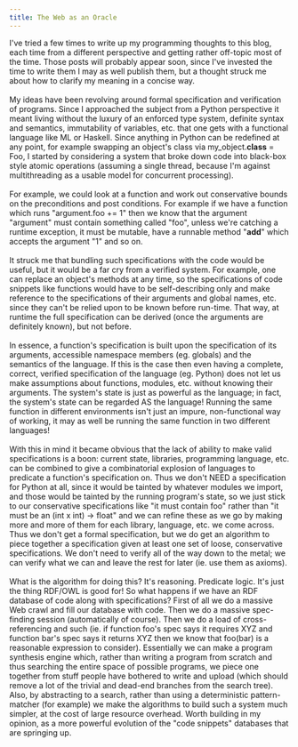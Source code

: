 ```yaml
---
title: The Web as an Oracle
---
```

I've tried a few times to write up my programming thoughts to this blog, each time from a different perspective and getting rather off-topic most of the time. Those posts will probably appear soon, since I've invested the time to write them I may as well publish them, but a thought struck me about how to clarify my meaning in a concise way.<br /><br />My ideas have been revolving around formal specification and verification of  programs. Since I approached the subject from a Python perspective it meant living without the luxury of an enforced type system, definite syntax and semantics, immutability of variables, etc. that one gets with a functional language like ML or Haskell. Since anything in Python can be redefined at any point, for example swapping an object's class via my_object.__class__ = Foo, I started by considering a system that broke down code into black-box style atomic operations (assuming a single thread, because I'm against multithreading as a usable model for concurrent processing).<br /><br />For example, we could look at a function and work out conservative bounds on the preconditions and post conditions. For example if we have a function which runs "argument.foo += 1" then we know that the argument "argument" must contain something called "foo", unless we're catching a runtime exception, it must be mutable, have a runnable method "__add__" which accepts the argument "1" and so on.<br /><br />It struck me that bundling such specifications with the code would be useful, but it would be a far cry from a verified system. For example, one can replace an object's methods at any time, so the specifications of code snippets like functions would have to be self-describing only and make reference to the specifications of their arguments and global names, etc. since they can't be relied upon to be known before run-time. That way, at runtime the full specification can be derived (once the arguments are definitely known), but not before.<br /><br />In essence, a function's specification is built upon the specification of its arguments, accessible namespace members (eg. globals) and the semantics of the language. If this is the case then even having a complete, correct, verified specification of the language (eg. Python) does not let us make assumptions about functions, modules, etc. without knowing their arguments. The system's state is just as powerful as the language; in fact, the system's state can be regarded AS the language! Running the same function in different environments isn't just an impure, non-functional way of working, it may as well be running the same function in two different languages!<br /><br />With this in mind it became obvious that the lack of ability to make valid specifications is a boon: current state, libraries, programming language, etc. can be combined to give a combinatorial explosion of languages to predicate a function's specification on. Thus we don't NEED a specification for Python at all, since it would be tainted by whatever modules we import, and those would be tainted by the running program's state, so we just stick to our conservative specifications like "it must contain foo" rather than "it must be an (int x int) -> float" and we can refine these as we go by making more and more of them for each library, language, etc. we come across. Thus we don't get a formal specification, but we do get an algorithm to piece together a specification given at least one set of loose, conservative specifications. We don't need to verify all of the way down to the metal; we can verify what we can and leave the rest for later (ie. use them as axioms).<br /><br />What is the algorithm for doing this? It's reasoning. Predicate logic. It's just the thing RDF/OWL is good for! So what happens if we have an RDF database of code along with specifications? First of all we do a massive Web crawl and fill our database with code. Then we do a massive spec-finding session (automatically of course). Then we do a load of cross-referencing and such (ie. if function foo's spec says it requires XYZ and function bar's spec says it returns XYZ then we know that foo(bar) is a reasonable expression to consider). Essentially we can make a program synthesis engine which, rather than writing a program from scratch and thus searching the entire space of possible programs, we piece one together from stuff people have bothered to write and upload (which should remove a lot of the trivial and dead-end branches from the search tree). Also, by abstracting to a search, rather than using a deterministic pattern-matcher (for example) we make the algorithms to build such a system much simpler, at the cost of large resource overhead. Worth building in my opinion, as a more powerful evolution of the "code snippets" databases that are springing up.